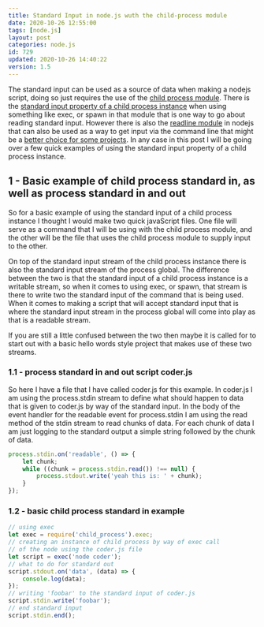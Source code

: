 ```yaml
---
title: Standard Input in node.js wuth the child-process module
date: 2020-10-26 12:55:00
tags: [node.js]
layout: post
categories: node.js
id: 729
updated: 2020-10-26 14:40:22
version: 1.5
---
```


The standard input can be used as a source of data when making a nodejs script, doing so just requires the use of the [child process module](/2018/02/04/nodejs-child-process/). There is the [standard input property of a child process instance](https://nodejs.org/api/child_process.html#child_process_subprocess_stdin) when using something like exec, or spawn in that module that is one way to go about reading standard input. However there is also the [readline module](/2018/08/06/nodejs-readline/) in nodejs that can also be used as a way to get input via the command line that might be a [better choice for some projects](https://stackoverflow.com/questions/20086849/how-to-read-from-stdin-line-by-line-in-node). In any case in this post I will be going over a few quick examples of using the standard input property of a child process instance.


<!-- more -->

## 1 - Basic example of child process standard in, as well as process standard in and out

So for a basic example of using the standard input of a child process instance I thought I would make two quick javaScript files. One file will serve as a command that I will be using with the child process module, and the other will be the file that uses the child process module to supply input to the other.

On top of the standard input stream of the child process instance there is also the standard input stream of the process global. The difference between the two is that the standard input of a child process instance is a writable stream, so when it comes to using exec, or spawn, that stream is there to write two the standard input of the command that is being used. When it comes to making a script that will accept standard input that is where the standard input stream in the process global will come into play as that is a readable stream.

If you are still a little confused between the two then maybe it is called for to start out with a basic hello words style project that makes use of these two streams.

### 1.1 - process standard in and out script coder.js

So here I have a file that I have called coder.js for this example. In coder.js I am using the process.stdin stream to define what should happen to data that is given to coder.js by way of the standard input. In the body of the event handler for the readable event for process.stdin I am using the read method of the stdin stream to read chunks of data. For each chunk of data I am just logging to the standard output a simple string followed by the chunk of data.
```js
process.stdin.on('readable', () => {
    let chunk;
    while ((chunk = process.stdin.read()) !== null) {
        process.stdout.write('yeah this is: ' + chunk);
    }
});
```

### 1.2 - basic child process standard in example

```js
// using exec
let exec = require('child_process').exec;
// creating an instance of child process by way of exec call
// of the node using the coder.js file
let script = exec('node coder');
// what to do for standard out
script.stdout.on('data', (data) => {
    console.log(data);
});
// writing 'foobar' to the standard input of coder.js
script.stdin.write('foobar');
// end standard input
script.stdin.end();
```